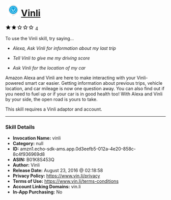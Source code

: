 # &nbsp;<img src="skill_icon" alt="Vinli icon" width="36"> [Vinli](http://alexa.amazon.com/#skills/amzn1.echo-sdk-ams.app.0d3eefb5-012a-4e20-858c-8c4f936969d8)
![2 stars](../../images/ic_star_black_18dp_1x.png)![2 stars](../../images/ic_star_black_18dp_1x.png)![2 stars](../../images/ic_star_border_black_18dp_1x.png)![2 stars](../../images/ic_star_border_black_18dp_1x.png)![2 stars](../../images/ic_star_border_black_18dp_1x.png) 4

To use the Vinli skill, try saying...

* *Alexa, Ask Vinli for information about my last trip*

* *Tell Vinli to give me my driving score*

* *Ask Vinli for the location of my car*

Amazon Alexa and Vinli are here to make interacting with your Vinli-powered smart car easier. Getting information about previous trips, vehicle location, and car mileage is now one question away. You can also find out if you need to fuel up or if your car is in good health too! With Alexa and Vinli by your side, the open road is yours to take.

This skill requires a Vinli adaptor and account.

***

### Skill Details

* **Invocation Name:** vinli
* **Category:** null
* **ID:** amzn1.echo-sdk-ams.app.0d3eefb5-012a-4e20-858c-8c4f936969d8
* **ASIN:** B01K8S453Q
* **Author:** Vinli
* **Release Date:** August 23, 2016 @ 02:18:58
* **Privacy Policy:** https://www.vin.li/privacy
* **Terms of Use:** https://www.vin.li/terms-conditions
* **Account Linking Domains:** vin.li
* **In-App Purchasing:** No
